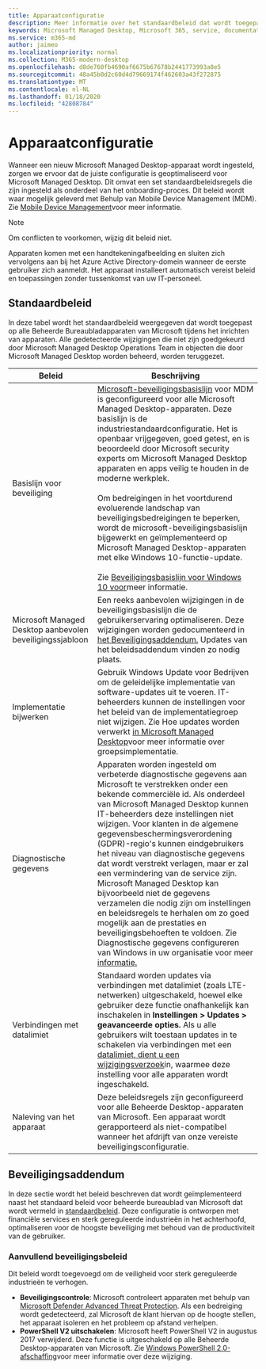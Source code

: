 ```yaml
---
title: Apparaatconfiguratie
description: Meer informatie over het standaardbeleid dat wordt toegepast op Microsoft Managed Desktop-apparaten.
keywords: Microsoft Managed Desktop, Microsoft 365, service, documentatie
ms.service: m365-md
author: jaimeo
ms.localizationpriority: normal
ms.collection: M365-modern-desktop
ms.openlocfilehash: d8de760fb4690af6675b67678b2441773993a8e5
ms.sourcegitcommit: 48a45b0d2c60d4d79669174f462603a43f272875
ms.translationtype: MT
ms.contentlocale: nl-NL
ms.lasthandoff: 01/18/2020
ms.locfileid: "42808784"
---
```

# <a name="device-configuration"></a>Apparaatconfiguratie


<!--This topic is the target for a "Learn more" link in the Enterprise Agreement (aka.ms/dev-config); do not delete.-->

<!-- Device configuration and Security Addendum-->

Wanneer een nieuw Microsoft Managed Desktop-apparaat wordt ingesteld, zorgen we ervoor dat de juiste configuratie is geoptimaliseerd voor Microsoft Managed Desktop. Dit omvat een set standaardbeleidsregels die zijn ingesteld als onderdeel van het onboarding-proces. Dit beleid wordt waar mogelijk geleverd met Behulp van Mobile Device Management (MDM). Zie [Mobile Device Management](https://docs.microsoft.com/windows/client-management/mdm/)voor meer informatie. 

>[!NOTE]
>Om conflicten te voorkomen, wijzig dit beleid niet.

Apparaten komen met een handtekeningafbeelding en sluiten zich vervolgens aan bij het Azure Active Directory-domein wanneer de eerste gebruiker zich aanmeldt. Het apparaat installeert automatisch vereist beleid en toepassingen zonder tussenkomst van uw IT-personeel.

## <a name="default-policies"></a>Standaardbeleid

In deze tabel wordt het standaardbeleid weergegeven dat wordt toegepast op alle Beheerde Bureaubladapparaten van Microsoft tijdens het inrichten van apparaten. Alle gedetecteerde wijzigingen die niet zijn goedgekeurd door Microsoft Managed Desktop Operations Team in objecten die door Microsoft Managed Desktop worden beheerd, worden teruggezet.

Beleid | Beschrijving
--- | ---
Basislijn voor beveiliging | [Microsoft-beveiligingsbasislijn](https://docs.microsoft.com/windows/device-security/windows-security-baselines) voor MDM is geconfigureerd voor alle Microsoft Managed Desktop-apparaten. Deze basislijn is de industriestandaardconfiguratie. Het is openbaar vrijgegeven, goed getest, en is beoordeeld door Microsoft security experts om Microsoft Managed Desktop apparaten en apps veilig te houden in de moderne werkplek. <br><br>Om bedreigingen in het voortdurend evoluerende landschap van beveiligingsbedreigingen te beperken, wordt de microsoft-beveiligingsbasislijn bijgewerkt en geïmplementeerd op Microsoft Managed Desktop-apparaten met elke Windows 10-functie-update.<br><br>Zie [Beveiligingsbasislijn voor Windows 10 voor](https://blogs.technet.microsoft.com/secguide/2017/10/18/security-baseline-for-windows-10-fall-creators-update-v1709-final/)meer informatie.
Microsoft Managed Desktop aanbevolen beveiligingssjabloon | Een reeks aanbevolen wijzigingen in de beveiligingsbasislijn die de gebruikerservaring optimaliseren.  Deze wijzigingen worden gedocumenteerd in [het Beveiligingsaddendum.](#security-addendum) Updates van het beleidsaddendum vinden zo nodig plaats.  
Implementatie bijwerken | Gebruik Windows Update voor Bedrijven om de geleidelijke implementatie van software-updates uit te voeren. IT-beheerders kunnen de instellingen voor het beleid van de implementatiegroep niet wijzigen. Zie Hoe updates worden verwerkt [in Microsoft Managed Desktop](updates.md)voor meer informatie over groepsimplementatie.
Diagnostische gegevens | Apparaten worden ingesteld om verbeterde diagnostische gegevens aan Microsoft te verstrekken onder een bekende commerciële id. Als onderdeel van Microsoft Managed Desktop kunnen IT-beheerders deze instellingen niet wijzigen. Voor klanten in de algemene gegevensbeschermingsverordening (GDPR)-regio's kunnen eindgebruikers het niveau van diagnostische gegevens dat wordt verstrekt verlagen, maar er zal een vermindering van de service zijn. Microsoft Managed Desktop kan bijvoorbeeld niet de gegevens verzamelen die nodig zijn om instellingen en beleidsregels te herhalen om zo goed mogelijk aan de prestaties en beveiligingsbehoeften te voldoen. Zie Diagnostische gegevens configureren van Windows in uw organisatie voor meer [informatie.](https://docs.microsoft.com/windows/privacy/configure-windows-diagnostic-data-in-your-organization#enhanced-level)
Verbindingen met datalimiet | Standaard worden updates via verbindingen met datalimiet (zoals LTE-netwerken) uitgeschakeld, hoewel elke gebruiker deze functie onafhankelijk kan inschakelen in **Instellingen > Updates > geavanceerde opties.** Als u alle gebruikers wilt toestaan updates in te schakelen via verbindingen met een [datalimiet, dient u een wijzigingsverzoek](../working-with-managed-desktop/admin-support.md)in, waarmee deze instelling voor alle apparaten wordt ingeschakeld.
| Naleving van het apparaat | Deze beleidsregels zijn geconfigureerd voor alle Beheerde Desktop-apparaten van Microsoft. Een apparaat wordt gerapporteerd als niet-compatibel wanneer het afdrijft van onze vereiste beveiligingsconfiguratie.

 ## <a name="security-addendum"></a>Beveiligingsaddendum

 In deze sectie wordt het beleid beschreven dat wordt geïmplementeerd naast het standaard beleid voor beheerde bureaublad van Microsoft dat wordt vermeld in [standaardbeleid](#default-policies). Deze configuratie is ontworpen met financiële services en sterk gereguleerde industrieën in het achterhoofd, optimaliseren voor de hoogste beveiliging met behoud van de productiviteit van de gebruiker.

 ### <a name="additional-security-policies"></a>Aanvullend beveiligingsbeleid

 Dit beleid wordt toegevoegd om de veiligheid voor sterk gereguleerde industrieën te verhogen. 
 - **Beveiligingscontrole**: Microsoft controleert apparaten met behulp van [Microsoft Defender Advanced Threat Protection](https://docs.microsoft.com/windows/security/threat-protection/windows-defender-atp/windows-defender-advanced-threat-protection). Als een bedreiging wordt gedetecteerd, zal Microsoft de klant hiervan op de hoogte stellen, het apparaat isoleren en het probleem op afstand verhelpen. 
 - **PowerShell V2 uitschakelen**: Microsoft heeft PowerShell V2 in augustus 2017 verwijderd. Deze functie is uitgeschakeld op alle Beheerde Desktop-apparaten van Microsoft. Zie [Windows PowerShell 2.0-afschaffing](https://devblogs.microsoft.com/powershell/windows-powershell-2-0-deprecation/)voor meer informatie over deze wijziging.
